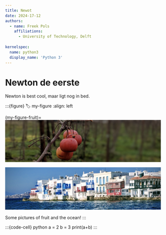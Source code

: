 ```yaml
---
title: Newot
date: 2024-17-12
authors:
  - name: Freek Pols
    affiliations:
      - University of Technology, Delft

kernelspec:
  name: python3
  display_name: 'Python 3'
---
```

# Newton de eerste

Newton is best cool, maar ligt nog in bed.

:::{figure}
:label: my-figure
:align: left

(my-figure-fruit)=
![Here is some fruit 🍏](https://github.com/rowanc1/pics/blob/main/apples-wide.png?raw=true)

![My vacation pics! 🏝](https://github.com/rowanc1/pics/blob/main/ocean-wide.png?raw=true)

Some pictures of fruit and the ocean!
:::

:::{code-cell} python
a = 2
b = 3
print(a+b)
:::